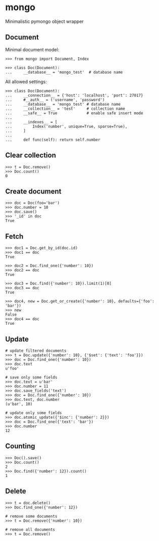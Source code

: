 mongo
=====

Minimalistic pymongo object wrapper


Document
--------

Minimal document model:

    >>> from mongo import Document, Index

    >>> class Doc(Document):
    ...     __database__ = 'mongo_test'  # database name


All allowed settings:

    >>> class Doc(Document):
    ...     __connection__ = {'host': 'localhost', 'port': 27017}
    ...     #__auth__ = ('username', 'password')
    ...     __database__ = 'mongo_test' # database name
    ...     __collection__ = 'test'     # collection name
    ...     __safe__ = True             # enable safe insert mode
    ...
    ...     __indexes__ = [
    ...         Index('number', unique=True, sparse=True),
    ...     ]
    ...
    ...     def func(self): return self.number


Clear collection
----------------

    >>> t = Doc.remove()
    >>> Doc.count()
    0


Create document
---------------
    
    >>> doc = Doc(foo='bar')
    >>> doc.number = 10
    >>> doc.save()
    >>> '_id' in doc
    True


Fetch
-----

    >>> doc1 = Doc.get_by_id(doc.id)
    >>> doc1 == doc
    True

    >>> doc2 = Doc.find_one({'number': 10})
    >>> doc2 == doc
    True

    >>> doc3 = Doc.find({'number': 10}).limit(1)[0]
    >>> doc3 == doc
    True

    >>> doc4, new = Doc.get_or_create({'number': 10}, defaults={'foo': 'bar'})
    >>> new
    False
    >>> doc4 == doc
    True


Update
------

    # update filtered documents
    >>> t = Doc.update({'number': 10}, {'$set': {'text': 'foo'}})
    >>> doc = Doc.find_one({'number': 10})
    >>> doc.text
    u'foo'

    # save only some fields
    >>> doc.text = u'bar'
    >>> doc.number = 11
    >>> doc.save_fields('text')
    >>> doc = Doc.find_one({'number': 10})
    >>> doc.text, doc.number
    (u'bar', 10)

    # update only some fields
    >>> doc.atomic_update({'$inc': {'number': 2}})
    >>> doc = Doc.find_one({'text': 'bar'})
    >>> doc.number
    12


Counting
--------
    >>> Doc().save()
    >>> Doc.count()
    2
    >>> Doc.find({'number': 12}).count()
    1


Delete 
------
    >>> t = doc.delete()
    >>> Doc.find_one({'number': 12})

    # remove some documents
    >>> t = Doc.remove({'number': 10})

    # remove all documents
    >>> t = Doc.remove()

